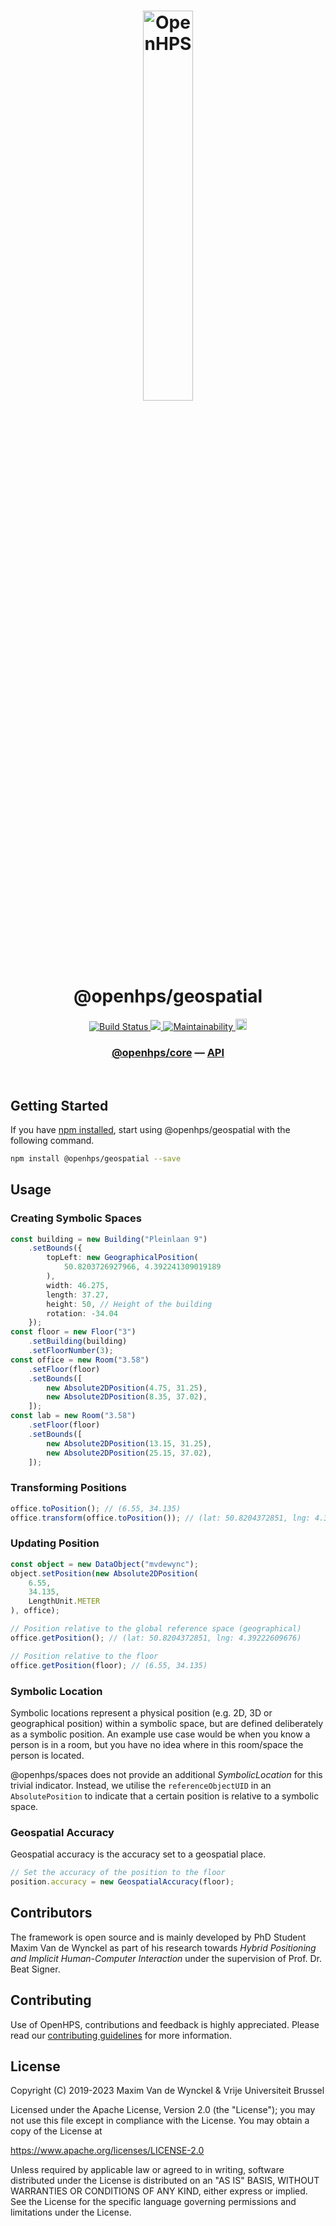 <h1 align="center">
  <img alt="OpenHPS" src="https://openhps.org/images/logo_text-512.png" width="40%" /><br />
  @openhps/geospatial
</h1>
<p align="center">
    <a href="https://github.com/OpenHPS/openhps-geospatial/actions/workflows/main.yml" target="_blank">
        <img alt="Build Status" src="https://github.com/OpenHPS/openhps-geospatial/actions/workflows/main.yml/badge.svg">
    </a>
    <a href="https://codecov.io/gh/OpenHPS/openhps-geospatial">
        <img src="https://codecov.io/gh/OpenHPS/openhps-geospatial/branch/master/graph/badge.svg"/>
    </a>
    <a href="https://codeclimate.com/github/OpenHPS/openhps-geospatial/" target="_blank">
        <img alt="Maintainability" src="https://img.shields.io/codeclimate/maintainability/OpenHPS/openhps-geospatial">
    </a>
    <a href="https://badge.fury.io/js/@openhps%geospatial">
        <img src="https://badge.fury.io/js/@openhps%2Fgeospatial.svg" alt="npm version" height="18">
    </a>
</p>

<h3 align="center">
    <a href="https://github.com/OpenHPS/openhps-core">@openhps/core</a> &mdash; <a href="https://openhps.org/docs/geospatial">API</a>
</h3>

<br />

## Getting Started
If you have [npm installed](https://www.npmjs.com/get-npm), start using @openhps/geospatial with the following command.
```bash
npm install @openhps/geospatial --save
```
## Usage

### Creating Symbolic Spaces 
```typescript
const building = new Building("Pleinlaan 9")
    .setBounds({
        topLeft: new GeographicalPosition(
            50.8203726927966, 4.392241309019189
        ),
        width: 46.275,
        length: 37.27,
        height: 50, // Height of the building
        rotation: -34.04
    });
const floor = new Floor("3")
    .setBuilding(building)
    .setFloorNumber(3);
const office = new Room("3.58")
    .setFloor(floor)
    .setBounds([
        new Absolute2DPosition(4.75, 31.25),
        new Absolute2DPosition(8.35, 37.02),
    ]);
const lab = new Room("3.58")
    .setFloor(floor)
    .setBounds([
        new Absolute2DPosition(13.15, 31.25),
        new Absolute2DPosition(25.15, 37.02),
    ]);
```

### Transforming Positions
```typescript
office.toPosition(); // (6.55, 34.135)
office.transform(office.toPosition()); // (lat: 50.8204372851, lng: 4.39222609676)
```

### Updating Position
```typescript
const object = new DataObject("mvdewync");
object.setPosition(new Absolute2DPosition(
    6.55,
    34.135,
    LengthUnit.METER
), office);

// Position relative to the global reference space (geographical)
office.getPosition(); // (lat: 50.8204372851, lng: 4.39222609676)

// Position relative to the floor
office.getPosition(floor); // (6.55, 34.135)
```

### Symbolic Location
Symbolic locations represent a physical position (e.g. 2D, 3D or geographical position) within a symbolic space, but are defined
deliberately as a symbolic position. An example use case would be when you know a person is in a room, but you have no idea where
in this room/space the person is located.

@openhps/spaces does not provide an additional *SymbolicLocation* for this trivial indicator. Instead, we utilise the ```referenceObjectUID```
in an ```AbsolutePosition``` to indicate that a certain position is relative to a symbolic space.

### Geospatial Accuracy
Geospatial accuracy is the accuracy set to a geospatial place.

```typescript
// Set the accuracy of the position to the floor
position.accuracy = new GeospatialAccuracy(floor);
```

## Contributors
The framework is open source and is mainly developed by PhD Student Maxim Van de Wynckel as part of his research towards *Hybrid Positioning and Implicit Human-Computer Interaction* under the supervision of Prof. Dr. Beat Signer.

## Contributing
Use of OpenHPS, contributions and feedback is highly appreciated. Please read our [contributing guidelines](CONTRIBUTING.md) for more information.

## License
Copyright (C) 2019-2023 Maxim Van de Wynckel & Vrije Universiteit Brussel

Licensed under the Apache License, Version 2.0 (the "License"); you may not use this file except in compliance with the License. You may obtain a copy of the License at

https://www.apache.org/licenses/LICENSE-2.0

Unless required by applicable law or agreed to in writing, software distributed under the License is distributed on an "AS IS" BASIS, WITHOUT WARRANTIES OR CONDITIONS OF ANY KIND, either express or implied. See the License for the specific language governing permissions and limitations under the License.